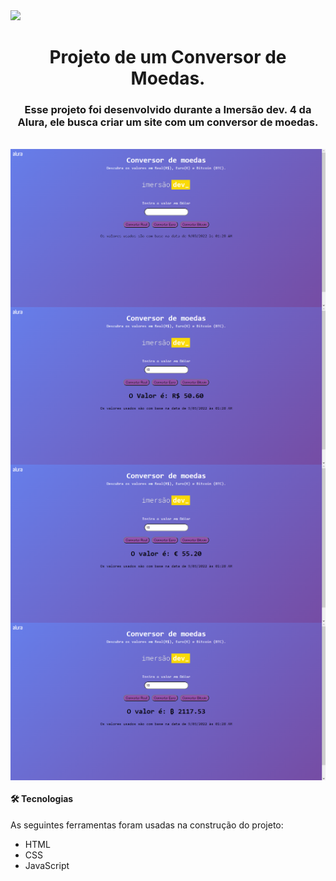 <img src="https://img.shields.io/badge/status-completed-blue">

<h1 align="center">Projeto de um Conversor de Moedas.</h1>

<h3 align="center">Esse projeto foi desenvolvido durante a Imersão dev. 4 da Alura, ele busca criar um site com um conversor de moedas.</h3><br>

<div>
<img src="https://github.com/freireguii/Projeto-conversor-de-moedas-imersao-dev-4-ALURA/blob/main/Images/I.png" align="center">

<img src="https://github.com/freireguii/Projeto-conversor-de-moedas-imersao-dev-4-ALURA/blob/main/Images/II.png" align="center">

<img src="https://github.com/freireguii/Projeto-conversor-de-moedas-imersao-dev-4-ALURA/blob/main/Images/III.png" align="center">

<img src="https://github.com/freireguii/Projeto-conversor-de-moedas-imersao-dev-4-ALURA/blob/main/Images/IV.png" align="center">

 </div>
 
<h4>🛠 Tecnologias</h3>

As seguintes ferramentas foram usadas na construção do projeto:

- HTML
- CSS
- JavaScript
